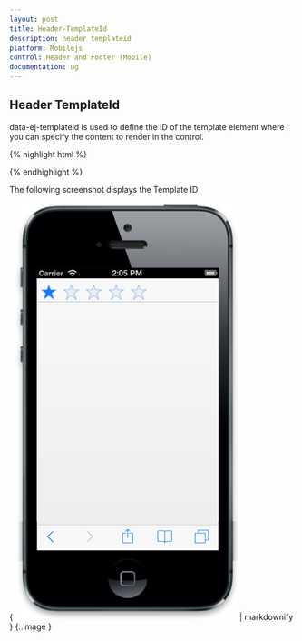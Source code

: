 ```yaml
---
layout: post
title: Header-TemplateId
description: header templateid
platform: Mobilejs
control: Header and Footer (Mobile)
documentation: ug
---
```


## Header TemplateId

data-ej-templateid is used to define the ID of the template element where you can specify the content to render in the control.

{% highlight html %}



<div id="header_sample" data-role="ejmheader" data-ej-templateid="template" ></div>

   <div id="template" class="temp">

   <div id="rating" data-role="ejmrating" ></div>

   </div>



{% endhighlight %}

The following screenshot displays the Template ID

{ ![F:/headertemplate.png](Header-TemplateId_images/Header-TemplateId_img1.png) | markdownify }
{:.image }


